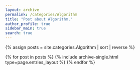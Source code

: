 ```yaml
---
layout: archive
permalink: /categories/Algorithm
title: "Post about Algorithm."
author_profile: true
sidebar_main: true
search: true
---
```

<!-- 사이드바 카테고리 클릭 후 나오는 포스트 목록 정렬 변경 원래는 sort:"date"였음 --->
{% assign posts = site.categories.Algorithm | sort | reverse %}

{% for post in posts %}
  {% include archive-single.html type=page.entries_layout %}
{% endfor %}


